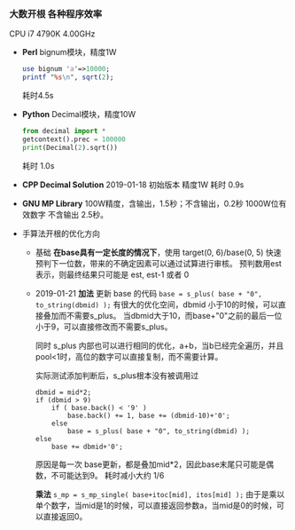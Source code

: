 ### 大数开根 各种程序效率
CPU i7 4790K 4.00GHz

* __Perl__
  bignum模块，精度1W
  ```perl
  use bignum 'a'=>10000;
  printf "%s\n", sqrt(2);
  ```
  耗时4.5s

* __Python__
  Decimal模块，精度10W
  ```python
  from decimal import *
  getcontext().prec = 100000
  print(Decimal(2).sqrt())
  ```
  耗时 1.0s

* __CPP Decimal Solution__
  2019-01-18 初始版本 精度1W
  耗时 0.9s

* __GNU MP Library__
  100W精度，含输出，1.5秒；不含输出，0.2秒
  1000W位有效数字 不含输出 2.5秒。


* 手算法开根的优化方向
  * 基础
    __在base具有一定长度的情况下__，使用 target(0, 6)/base(0, 5) 快速预判下一位数，带来的不确定因素可以通过试算进行审核。
    预判数用est表示，则最终结果只可能是 est, est-1 或者 0
  * 2019-01-21
    __加法__
    更新 base 的代码 `base = s_plus( base + "0", to_string(dbmid) );`
    有很大的优化空间，dbmid 小于10的时候，可以直接叠加而不需要s_plus。
    当dbmid大于10，而base+"0"之前的最后一位小于9，可以直接修改而不需要s_plus。

    同时 s_plus 内部也可以进行相同的优化，a+b，当b已经完全遍历，并且pool<1时，高位的数字可以直接复制，而不需要计算。

    实际测试添加判断后，s_plus根本没有被调用过
    ```
    dbmid = mid*2;
    if (dbmid > 9)
        if ( base.back() < '9' )
            base.back() += 1, base += (dbmid-10)+'0';
        else
            base = s_plus( base + "0", to_string(dbmid) );
    else
        base += dbmid+'0';
    ```
    原因是每一次 base更新，都是叠加mid*2，因此base末尾只可能是偶数，不可能达到9。
    耗时减小大约 1/6

    __乘法__
    `s_mp = s_mp_single( base+itoc[mid], itos[mid] );`
    由于是乘以单个数字，当mid是1的时候，可以直接返回参数a，当mid是0的时候，可以直接返回0。





